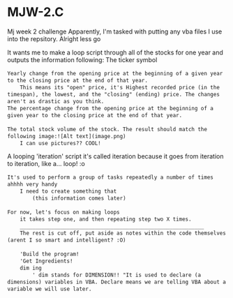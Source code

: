 # MJW-2.C
Mj week 2 challenge
Apparently, I'm tasked with putting any vba files I use into the repsitory. Alright less go

It wants me to make a loop script through all of the stocks for one year and outputs the information following:
    The ticker symbol

    Yearly change from the opening price at the beginning of a given year to the closing price at the end of that year.
        This means its "open" price, it's Highest recorded price (in the timespan), the lowest, and the "closing" (ending) price. The changes aren't as drastic as you think.
    The percentage change from the opening price at the beginning of a given year to the closing price at the end of that year.

    The total stock volume of the stock. The result should match the following image:![Alt text](image.png)
        I can use pictures?? COOL!

A looping 'iteration' script
    it's called iteration because it goes from iteration to iteration, like a... loop! :o

    It's used to perform a group of tasks repeatedly a number of times ahhhh very handy
        I need to create something that
            (this information comes later)

    For now, let's focus on making loops
        it takes step one, and then repeating step two X times.
        ___________________________________________________________
        The rest is cut off, put aside as notes within the code themselves (arent I so smart and intelligent? :O)

        'Build the program!
        'Get Ingredients!
        dim ing 
            ' dim stands for DIMENSION!! "It is used to declare (a dimensions) variables in VBA. Declare means we are telling VBA about a variable we will use later.
